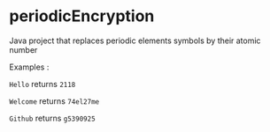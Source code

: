 # periodicEncryption
Java project that replaces periodic elements symbols by their atomic number

Examples : 

`Hello` returns `2118`

`Welcome` returns `74el27me`

`Github` returns `g5390925`
